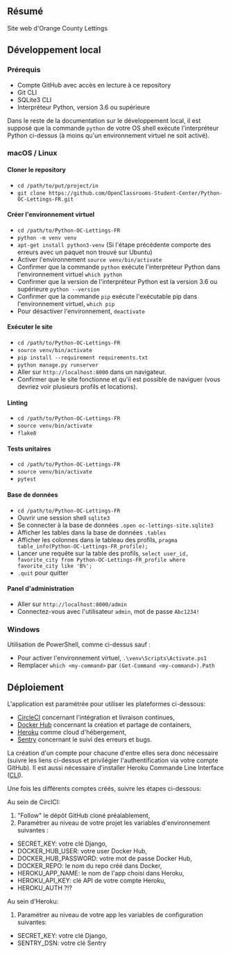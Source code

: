 ## Résumé

Site web d'Orange County Lettings

## Développement local

### Prérequis

- Compte GitHub avec accès en lecture à ce repository
- Git CLI
- SQLite3 CLI
- Interpréteur Python, version 3.6 ou supérieure

Dans le reste de la documentation sur le développement local, il est supposé que la commande `python` de votre OS shell exécute l'interpréteur Python ci-dessus (à moins qu'un environnement virtuel ne soit activé).

### macOS / Linux

#### Cloner le repository

- `cd /path/to/put/project/in`
- `git clone https://github.com/OpenClassrooms-Student-Center/Python-OC-Lettings-FR.git`

#### Créer l'environnement virtuel

- `cd /path/to/Python-OC-Lettings-FR`
- `python -m venv venv`
- `apt-get install python3-venv` (Si l'étape précédente comporte des erreurs avec un paquet non trouvé sur Ubuntu)
- Activer l'environnement `source venv/bin/activate`
- Confirmer que la commande `python` exécute l'interpréteur Python dans l'environnement virtuel
`which python`
- Confirmer que la version de l'interpréteur Python est la version 3.6 ou supérieure `python --version`
- Confirmer que la commande `pip` exécute l'exécutable pip dans l'environnement virtuel, `which pip`
- Pour désactiver l'environnement, `deactivate`

#### Exécuter le site

- `cd /path/to/Python-OC-Lettings-FR`
- `source venv/bin/activate`
- `pip install --requirement requirements.txt`
- `python manage.py runserver`
- Aller sur `http://localhost:8000` dans un navigateur.
- Confirmer que le site fonctionne et qu'il est possible de naviguer (vous devriez voir plusieurs profils et locations).

#### Linting

- `cd /path/to/Python-OC-Lettings-FR`
- `source venv/bin/activate`
- `flake8`

#### Tests unitaires

- `cd /path/to/Python-OC-Lettings-FR`
- `source venv/bin/activate`
- `pytest`

#### Base de données

- `cd /path/to/Python-OC-Lettings-FR`
- Ouvrir une session shell `sqlite3`
- Se connecter à la base de données `.open oc-lettings-site.sqlite3`
- Afficher les tables dans la base de données `.tables`
- Afficher les colonnes dans le tableau des profils, `pragma table_info(Python-OC-Lettings-FR_profile);`
- Lancer une requête sur la table des profils, `select user_id, favorite_city from
  Python-OC-Lettings-FR_profile where favorite_city like 'B%';`
- `.quit` pour quitter

#### Panel d'administration

- Aller sur `http://localhost:8000/admin`
- Connectez-vous avec l'utilisateur `admin`, mot de passe `Abc1234!`

### Windows

Utilisation de PowerShell, comme ci-dessus sauf :

- Pour activer l'environnement virtuel, `.\venv\Scripts\Activate.ps1` 
- Remplacer `which <my-command>` par `(Get-Command <my-command>).Path`

## Déploiement

L'application est paramétrée pour utiliser les plateformes ci-dessous:

- [CircleCI](https://circleci.com/signup/) concernant l'intégration et livraison continues,
- [Docker Hub](https://hub.docker.com/signup) concernant la création et partage de containers,
- [Heroku](https://signup.heroku.com/php) comme cloud d'hébergement,
- [Sentry](https://sentry.io/signup/) concernant le suivi des erreurs et bugs.

La création d'un compte pour chacune d'entre elles sera donc nécessaire (suivre les liens ci-dessus et privilégier l'authentification via votre compte GitHub).
Il est aussi nécessaire d'installer Heroku Commande Line Interface ([CLI](https://devcenter.heroku.com/articles/getting-started-with-python#set-up)).

Une fois les différents comptes créés, suivre les étapes ci-dessous:

Au sein de CirclCI:
1. "Follow" le dépôt GitHub cloné préalablement,
2. Paramétrer au niveau de votre projet les variables d'environnement suivantes :
- SECRET_KEY: votre clé Django,
- DOCKER_HUB_USER: votre user Docker Hub,
- DOCKER_HUB_PASSWORD: votre mot de passe Docker Hub,
- DOCKER_REPO: le nom du repo créé dans Docker,
- HEROKU_APP_NAME: le nom de l'app choisi dans Heroku,
- HEROKU_API_KEY: clé API de votre compte Heroku,
- HEROKU_AUTH ?!?

Au sein d'Heroku:
1. Paramétrer au niveau de votre app les variables de configuration suivantes:
- SECRET_KEY: votre clé Django,
- SENTRY_DSN: votre clé Sentry